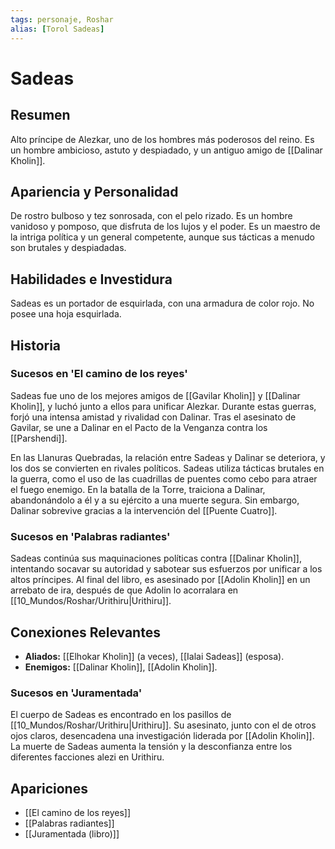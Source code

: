 ```yaml
---
tags: personaje, Roshar
alias: [Torol Sadeas]
---
```


# Sadeas

## Resumen
Alto príncipe de Alezkar, uno de los hombres más poderosos del reino. Es un hombre ambicioso, astuto y despiadado, y un antiguo amigo de [[Dalinar Kholin]].

## Apariencia y Personalidad
De rostro bulboso y tez sonrosada, con el pelo rizado. Es un hombre vanidoso y pomposo, que disfruta de los lujos y el poder. Es un maestro de la intriga política y un general competente, aunque sus tácticas a menudo son brutales y despiadadas.

## Habilidades e Investidura
Sadeas es un portador de esquirlada, con una armadura de color rojo. No posee una hoja esquirlada.

## Historia
### Sucesos en 'El camino de los reyes'
Sadeas fue uno de los mejores amigos de [[Gavilar Kholin]] y [[Dalinar Kholin]], y luchó junto a ellos para unificar Alezkar. Durante estas guerras, forjó una intensa amistad y rivalidad con Dalinar. Tras el asesinato de Gavilar, se une a Dalinar en el Pacto de la Venganza contra los [[Parshendi]].

En las Llanuras Quebradas, la relación entre Sadeas y Dalinar se deteriora, y los dos se convierten en rivales políticos. Sadeas utiliza tácticas brutales en la guerra, como el uso de las cuadrillas de puentes como cebo para atraer el fuego enemigo. En la batalla de la Torre, traiciona a Dalinar, abandonándolo a él y a su ejército a una muerte segura. Sin embargo, Dalinar sobrevive gracias a la intervención del [[Puente Cuatro]].

### Sucesos en 'Palabras radiantes'
Sadeas continúa sus maquinaciones políticas contra [[Dalinar Kholin]], intentando socavar su autoridad y sabotear sus esfuerzos por unificar a los altos príncipes. Al final del libro, es asesinado por [[Adolin Kholin]] en un arrebato de ira, después de que Adolin lo acorralara en [[10_Mundos/Roshar/Urithiru|Urithiru]].

## Conexiones Relevantes
* **Aliados:** [[Elhokar Kholin]] (a veces), [[Ialai Sadeas]] (esposa).
* **Enemigos:** [[Dalinar Kholin]], [[Adolin Kholin]].

### Sucesos en 'Juramentada'
El cuerpo de Sadeas es encontrado en los pasillos de [[10_Mundos/Roshar/Urithiru|Urithiru]]. Su asesinato, junto con el de otros ojos claros, desencadena una investigación liderada por [[Adolin Kholin]]. La muerte de Sadeas aumenta la tensión y la desconfianza entre los diferentes facciones alezi en Urithiru.

## Apariciones
* [[El camino de los reyes]]
* [[Palabras radiantes]]
* [[Juramentada (libro)]]